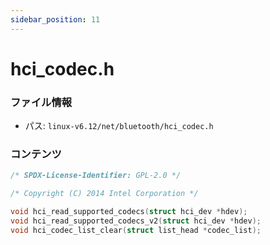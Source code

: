 ```yaml
---
sidebar_position: 11
---
```

# hci_codec.h

### ファイル情報

- パス: `linux-v6.12/net/bluetooth/hci_codec.h`

### コンテンツ

```h
/* SPDX-License-Identifier: GPL-2.0 */

/* Copyright (C) 2014 Intel Corporation */

void hci_read_supported_codecs(struct hci_dev *hdev);
void hci_read_supported_codecs_v2(struct hci_dev *hdev);
void hci_codec_list_clear(struct list_head *codec_list);

```
